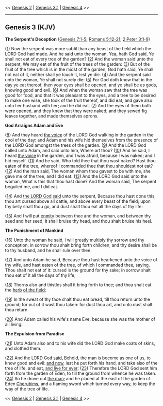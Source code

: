 << [Genesis 2](/genesis/2) | [Genesis 3:1](http://biblehub.com/interlinear/genesis/3-1.htm) | [Genesis 4](/genesis/4) >>

---

## Genesis 3 (KJV)

**The Serpent's Deception** ([Genesis 7:1-5](https://www.biblegateway.com/passage/?search=genesis+7%3A1-5&version=KJV); [Romans 5:12-21](https://www.biblegateway.com/passage/?search=romans+5%3A12-21&version=KJV); [2 Peter 3:1-9](https://www.biblegateway.com/passage/?search=2+peter+3%3A1-9&version=KJV))

([1](http://biblehub.com/interlinear/genesis/3-1.htm)) Now the serpent was more subtil than any beast of the field which the LORD God had made. And he said unto the woman, Yea, hath God said, Ye shall not eat of every tree of the garden? ([2](http://biblehub.com/interlinear/genesis/3-2.htm)) And the woman said unto the serpent, We may eat of the fruit of the trees of the garden: ([3](http://biblehub.com/interlinear/genesis/3-3.htm)) But of the fruit of the tree which is in the midst of the garden, God hath said, Ye shall not eat of it, neither shall ye touch it, lest ye die. ([4](http://biblehub.com/interlinear/genesis/3-4.htm)) And the serpent said unto the woman, Ye shall not surely die: ([5](http://biblehub.com/interlinear/genesis/3-5.htm)) For God doth know that in the day ye eat thereof, then your eyes shall be opened, and ye shall be as gods, knowing good and evil. ([6](http://biblehub.com/interlinear/genesis/3-6.htm)) And when the woman saw that the tree was good for food, and that it was pleasant to the eyes, and a tree to be desired to make one wise, she took of the fruit thereof, and did eat, and gave also unto her husband with her; and he did eat. ([7](http://biblehub.com/interlinear/genesis/3-7.htm)) And the eyes of them both were opened, and they knew that they were naked; and they sewed fig leaves together, and made themselves aprons.

**God Arraigns Adam and Eve**

([8](http://biblehub.com/interlinear/genesis/3-8.htm)) And they heard [the voice](/keys/ATh-QVL) of the LORD God walking in the garden in the cool of the day: and Adam and his wife hid themselves from the presence of the LORD God amongst the trees of the garden. ([9](http://biblehub.com/interlinear/genesis/3-9.htm)) And the LORD God called unto Adam, and said unto him, Where art thou? ([10](http://biblehub.com/interlinear/genesis/3-10.htm)) And he said, I heard [thy voice](/keys/ATh-KLK) in the garden, and I was afraid, because I was naked; and I hid myself. ([11](http://biblehub.com/interlinear/genesis/3-11.htm)) And he said, Who told thee that thou wast naked? Hast thou eaten of the tree, whereof I commanded thee that thou shouldest not eat? ([12](http://biblehub.com/interlinear/genesis/3-12.htm)) And the man said, The woman whom thou gavest to be with me, she gave me of the tree, and I did eat. ([13](http://biblehub.com/interlinear/genesis/3-13.htm)) And the LORD God said unto the woman, What is this that thou hast done? And the woman said, The serpent beguiled me, and I did eat.

([14](http://biblehub.com/interlinear/genesis/3-14.htm)) And [the LORD God](/keys/IHVH.ALHIM) [said](/keys/VIAMR.IHVH.ALHIM) unto the serpent, Because thou hast done this, thou art cursed above all cattle, and above every beast of the field; upon thy belly shalt thou go, and dust shalt thou eat all the days of thy life:

([15](http://biblehub.com/interlinear/genesis/3-15.htm)) And I will put [enmity](/keys/VAIBH) between thee and the woman, and between thy seed and her seed; it shall bruise thy head, and thou shalt bruise his heel.

**The Punishment of Mankind**

([16](http://biblehub.com/interlinear/genesis/3-16.htm)) Unto the woman he said, I will greatly multiply thy sorrow and thy conception; in sorrow thou shalt bring forth children; and thy desire shall be to thy husband, and he shall rule over thee.

([17](http://biblehub.com/interlinear/genesis/3-17.htm)) And unto Adam he said, Because thou hast hearkened unto the voice of thy wife, and hast eaten of the tree, of which I commanded thee, saying, Thou shalt not eat of it: cursed is the ground for thy sake; in sorrow shalt thou eat of it all the days of thy life;

([18](http://biblehub.com/interlinear/genesis/3-18.htm)) Thorns also and thistles shall it bring forth to thee; and thou shalt eat the [herb](/keys/ATh-OShB) [of the field](/keys/ATh-OShB.HShDH);

([19](http://biblehub.com/interlinear/genesis/3-19.htm)) In the sweat of thy face shalt thou eat bread, till thou return unto the ground; for out of it wast thou taken: for dust thou art, and unto dust shalt thou return.

([20](http://biblehub.com/interlinear/genesis/3-20.htm)) And Adam called his wife's name Eve; because she was the mother of all living.

**The Expulsion from Paradise**

([21](http://biblehub.com/interlinear/genesis/3-21.htm)) Unto Adam also and to his wife did the LORD God make coats of skins, and clothed them.

([22](http://biblehub.com/interlinear/genesis/3-22.htm)) And the LORD God [said](/VIAMR), Behold, the man is become as one of us, to know good and evil: [and now](/keys/VOThH), lest he put forth his hand, and take also of the tree of life, and eat, [and live for ever](/keys/VChI.LOLM): ([23](http://biblehub.com/interlinear/genesis/3-23.htm)) Therefore the LORD God sent him forth from the garden of Eden, to till the ground from whence he was taken. ([24](http://biblehub.com/interlinear/genesis/3-24.htm)) So he drove out [the man](/keys/ATh-HADM); and he placed at the east of the garden of Eden [Cherubims](/keys/ATh-HKRBIM), and a flaming sword which turned every way, to keep the way of the tree of life.

<< [Genesis 2](/genesis/2) | [Genesis 3:1](http://biblehub.com/interlinear/genesis/3-1) | [Genesis 4](/genesis/4) >>